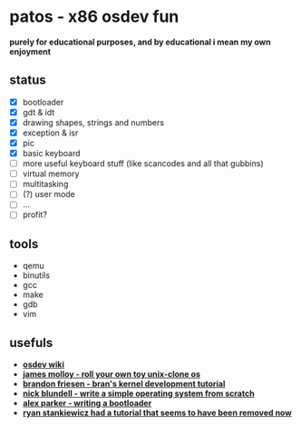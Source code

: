 # patos - x86 osdev fun

__purely for educational purposes, and by educational i mean my own enjoyment__

## status
- [x] bootloader
- [x] gdt & idt
- [x] drawing shapes, strings and numbers
- [x] exception & isr
- [x] pic
- [x] basic keyboard
- [ ] more useful keyboard stuff (like scancodes and all that gubbins)
- [ ] virtual memory
- [ ] multitasking
- [ ] (?) user mode
- [ ] ...
- [ ] profit?

## tools
- qemu
- binutils
- gcc
- make
- gdb
- vim

## usefuls
- [__osdev wiki__](https://wiki.osdev.org)
- [__james molloy - roll your own toy unix-clone os__](http://www.jamesmolloy.co.uk/tutorial_html)
- [__brandon friesen - bran's kernel development tutorial__](http://www.osdever.net/bkerndev/Docs/title.htm)
- [__nick blundell - write a simple operating system from scratch__](https://www.cs.bham.ac.uk/~exr/lectures/opsys/10_11/lectures/os-dev.pdf)
- [__alex parker - writing a bootloader__](http://3zanders.co.uk/2017/10/13/writing-a-bootloader)
- [__ryan stankiewicz had a tutorial that seems to have been removed now__]()

